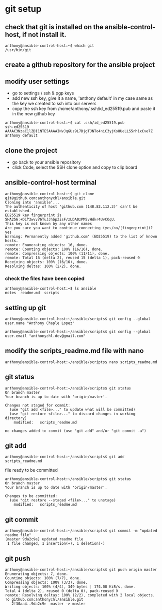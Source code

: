 # git setup

## check that git is installed on the ansible-control-host, if not install it.
```
anthony@ansible-control-host:~$ which git
/usr/bin/git
```
## create a github repository for the ansible project

## modify user settings
- go to settings / ssh & pgp keys
- add new ssh key, give it a name, 'anthony default' in my case same as the key we created to ssh into our servers
- copy the ssh key from /home/anthony/.ssh/id_ed25519.pub and paste it in the new github key
```
anthony@ansible-control-host:~$ cat .ssh/id_ed25519.pub 
ssh-ed25519 AAAAC3NzaC1lZDI1NTE5AAAAINvJqGUz9L7DjgTJNTo4niC3yjKo8UeLLS5rh1xCve7Z anthony default
```
## clone the project
- go back to your ansible repository
- click Code, select the SSH clone option and copy to clip board

## ansible-control-host terminal
```
anthony@ansible-control-host:~$ git clone git@github.com:anthonychl/ansible.git
Cloning into 'ansible'...
The authenticity of host 'github.com (140.82.112.3)' can't be established.
ED25519 key fingerprint is SHA256:+DiY3wvvV6TuJJhbpZisF/zLDA0zPMSvHdkr4UvCOqU.
This key is not known by any other names
Are you sure you want to continue connecting (yes/no/[fingerprint])? yes
Warning: Permanently added 'github.com' (ED25519) to the list of known hosts.
remote: Enumerating objects: 16, done.
remote: Counting objects: 100% (16/16), done.
remote: Compressing objects: 100% (11/11), done.
remote: Total 16 (delta 2), reused 15 (delta 1), pack-reused 0
Receiving objects: 100% (16/16), done.
Resolving deltas: 100% (2/2), done.
```
### check the files have been copied
```
anthony@ansible-control-host:~$ ls ansible
notes  readme.md  scripts
```
## setting up git
```
anthony@ansible-control-host:~/ansible/scripts$ git config --global user.name "Anthony Chaple Lopez"

anthony@ansible-control-host:~/ansible/scripts$ git config --global user.email "anthonychl.dev@gmail.com"
```
## modify the scripts_readme.md file with nano
```
anthony@ansible-control-host:~/ansible/scripts$ nano scripts_readme.md 
```

## git status
```
anthony@ansible-control-host:~/ansible/scripts$ git status
On branch master
Your branch is up to date with 'origin/master'.

Changes not staged for commit:
  (use "git add <file>..." to update what will be committed)
  (use "git restore <file>..." to discard changes in working directory)
	modified:   scripts_readme.md

no changes added to commit (use "git add" and/or "git commit -a")
```
## git add
```
anthony@ansible-control-host:~/ansible/scripts$ git add scripts_readme.md 
```
file ready to be committed
```
anthony@ansible-control-host:~/ansible/scripts$ git status
On branch master
Your branch is up to date with 'origin/master'.

Changes to be committed:
  (use "git restore --staged <file>..." to unstage)
	modified:   scripts_readme.md
```
## git commit
```
anthony@ansible-control-host:~/ansible/scripts$ git commit -m "updated readme file"
[master 9da2c9e] updated readme file
 1 file changed, 1 insertion(+), 1 deletion(-)
```
## git push
```
anthony@ansible-control-host:~/ansible/scripts$ git push origin master
Enumerating objects: 7, done.
Counting objects: 100% (7/7), done.
Compressing objects: 100% (3/3), done.
Writing objects: 100% (4/4), 349 bytes | 174.00 KiB/s, done.
Total 4 (delta 2), reused 0 (delta 0), pack-reused 0
remote: Resolving deltas: 100% (2/2), completed with 2 local objects.
To github.com:anthonychl/ansible.git
   2f30aa4..9da2c9e  master -> master
```
